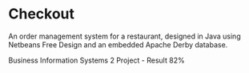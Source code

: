# Checkout
An order management system for a restaurant, designed in Java using Netbeans Free Design and an embedded Apache Derby database.

Business Information Systems 2 Project - Result 82%
